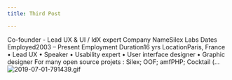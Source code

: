 ```yaml
---
title: Third Post

---
```

Co-founder - Lead UX & UI / IdX expert
Company NameSilex Labs
Dates Employed2003 – Present
Employment Duration16 yrs
LocationParis, France
• Lead UX
• Speaker
• Usability expert
• User interface designer
• Graphic designer
For many open source projets : Silex; OOF; amfPHP; Cocktail (...
![2019-07-01-791439.gif](https://superwup.github.io/ux_designer//assets/2019-07-01-791439.gif)
